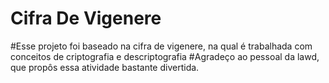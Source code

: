 # Cifra De Vigenere
#Esse projeto foi baseado na cifra de vigenere, na qual é trabalhada com conceitos de criptografia e descriptografia
#Agradeço ao pessoal da lawd, que propôs essa atividade bastante divertida.

